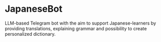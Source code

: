 # JapaneseBot

LLM-based Telegram bot with the aim to support Japanese-learners by providing translations, explaining grammar and possibility to create personalized dictionary.
